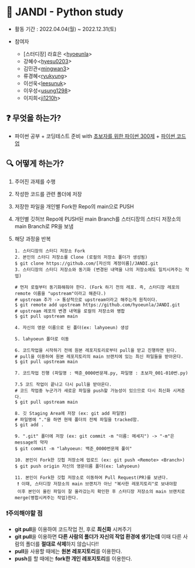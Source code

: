 # 🌱 JANDI - Python study 

- 활동 기간 : 2022.04.04(월) ~ 2022.12.31(토)

- 참여자
  - [스터디장] 라효은 <[hyoeunla](https://github.com/hyoeunla)>
  - 강혜수<[hyesu0203](https://github.com/hyesu0203)>
  - 김민관<[mingwan3](https://github.com/mingwan3)>
  - 류경혜<[ryukyung](https://github.com/ryukyung)>
  - 이선욱<[leesunuk](https://github.com/leesunuk)>
  - 이우성<[usung1298](https://github.com/usung1298)>
  - 이지희<[ji1210h](https://github.com/ji1210h)>
 
## ❓ 무엇을 하는가?

- 파이썬 공부 + 코딩테스트 준비 with [초보자를 위한 파이썬 300제](https://wikidocs.net/book/922) + [파이썬 코드업](https://www.youtube.com/playlist?list=PLSK4WsJ8JS4dOszA7Zr8paqI81Mv27tNq)

## 🔍 어떻게 하는가?

1. 주어진 과제를 수행

2. 작성한 코드를 관련 폴더에 저장

3. 저장한 파일을 개인별 Fork한 Repo의 main으로 PUSH

4. 개인별 깃허브 Repo에 PUSH된 main Branch를 스터디장의 스터디 저장소의 main Branch로 PR을 보냄

5. 해당 과정을 반복

   ```
   1. 스터디장의 스터디 저장소 Fork
   2. 본인의 스터디 저장소를 Clone (로컬의 저장소 폴더가 생성됨)
   $ git clone https://github.com/[자신의 계정이름]/JANDI.git
   3. 스터디장의 스터디 저장소와 동기화 (변경된 내역을 나의 저장소에도 일치시켜주는 작업)
   
   # 먼저 로컬부터 동기화해줘야 한다. (Fork 하기 전의 레포. 즉, 스터디장 레포의 remote 이름을 "upstream"이라고 해준다.)
   # upstream 추가 -> 통상적으로 upstream이라고 해주는게 원칙이다.
   $ git remote add upstream https://github.com/hyoeunla/JANDI.git
   # upstream 레포의 변경 내역을 로컬의 저장소와 병합
   $ git pull upstream main
   
   4. 자신의 영문 이름으로 된 폴더(ex: lahyoeun) 생성 
  
   5. lahyoeun 폴더로 이동

   6. 코드작업을 시작하기 전에 원본 레포지토리로부터 pull을 받고 진행하면 된다.   
   # pull을 이용하여 원본 레포지토리의 main 브랜치에 있는 최신 파일들을 받아온다.
   $ git pull upstream main

   7. 코드작업 진행 (파일명 : 백준_0000번문제.py, 파일명 : 초보자_001-010번.py)
   
   7.5 코드 작업이 끝나고 다시 pull을 받아온다.
   # 코드 작업중 누군가가 새로운 파일을 push할 가능성이 있으므로 다시 최신화 시켜준다.
   $ git pull upstream main
   
   8. 깃 Staging Area에 저장 (ex: git add 파일명)
   # 파일명에 "."을 하면 현재 폴더의 전체 파일을 tracked함.
   $ git add . 
   
   9. ".git" 폴더에 저장 (ex: git commit -m "이름: 메세지") -> "-m"은 message의 약자
   $ git commit -m "lahyoeun: 백준_0000번문제 풀이"
   
   10. 본인이 Fork한 깃헙 저장소에 업로드 (ex: git push <Remote> <Branch>)
   $ git push origin 자신의 영문이름 폴더(ex: lahyoeun)
   
   11. 본인이 Fork한 깃헙 저장소로 이동하여 Pull Request(PR)를 보낸다.
    ❗ 이때, 스터디장 저장소의 main 브랜치가 아닌 "복사한 레포지토리"로 보내야함
    이후 본인이 올린 파일이 잘 올라갔는지 확인한 후 스터디장 저장소의 main 브랜치로 merge(병합시켜주는 작업)한다.
   
   ```
### ❗주의해야할 점
- **git pull**을 이용하여 코드작업 전, 후로 **최신화** 시켜주기
- **git pull**을 이용하면 **다른 사람의 폴더가 자신의 작업 환경에 생기는데** 이때 다른 사람의 폴더를 **절대로 삭제**하지 않습니다!!
- **pull**을 사용할 때에는 **원본 레포지토리**를 이용한다.
- **push**를 할 때에는 **fork한 개인 레포지토리**를 이용한다.
